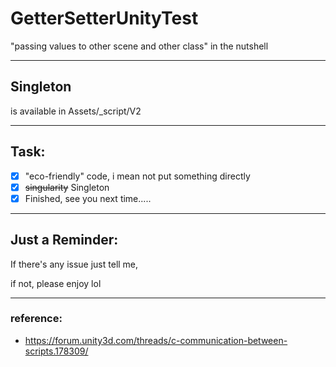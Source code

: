 # GetterSetterUnityTest
"passing values to other scene and other class" in the nutshell

-----------

## Singleton

is available in Assets/_script/V2

------------

## Task:

- [x] "eco-friendly" code, i mean not put something directly
- [x] ~~singularity~~ Singleton
- [x] Finished, see you next time.....

---------------

## Just a Reminder:

If there's any issue just tell me,

if not, please enjoy lol

-------------------

### reference:

- https://forum.unity3d.com/threads/c-communication-between-scripts.178309/
